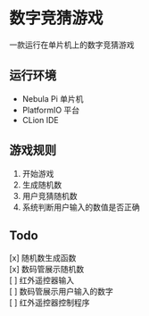 # 数字竞猜游戏
一款运行在单片机上的数字竞猜游戏
## 运行环境
- Nebula Pi 单片机
- PlatformIO 平台
- CLion IDE
## 游戏规则
1. 开始游戏
2. 生成随机数
3. 用户竞猜随机数
4. 系统判断用户输入的数值是否正确
## Todo
[x] 随机数生成函数  
[x] 数码管展示随机数  
[ ] 红外遥控器输入  
[ ] 数码管展示用户输入的数字  
[ ] 红外遥控器控制程序  
